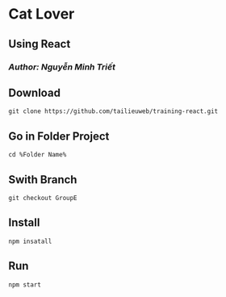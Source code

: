 # Cat Lover

## Using React

### _Author: Nguyễn Minh Triết_

## Download

```
git clone https://github.com/tailieuweb/training-react.git
```

## Go in Folder Project
```
cd %Folder Name%
```

## Swith Branch
```
git checkout GroupE
```

## Install

```
npm insatall
```

## Run

```
npm start
```
